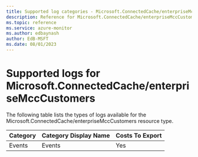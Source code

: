 ```yaml
---
title: Supported log categories - Microsoft.ConnectedCache/enterpriseMccCustomers
description: Reference for Microsoft.ConnectedCache/enterpriseMccCustomers in Azure Monitor Logs.
ms.topic: reference
ms.service: azure-monitor
ms.author: edbaynash
author: EdB-MSFT
ms.date: 08/01/2023
---
```

# Supported logs for Microsoft.ConnectedCache/enterpriseMccCustomers  
<!-- Data source : naam-->


  The following table lists the types of logs available for the Microsoft.ConnectedCache/enterpriseMccCustomers resource type.

|Category|Category Display Name|Costs To Export|
|---|---|---|
|Events |Events |Yes |


<!--Gen Date:  Tue Aug 01 2023 10:39:24 GMT+0300 (Israel Daylight Time)-->
